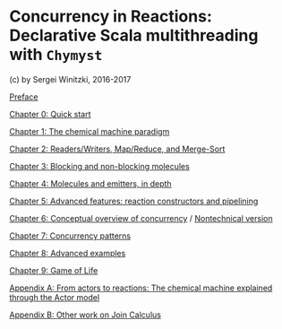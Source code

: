 <link href="{{ site.github.url }}/tables.css" rel="stylesheet" />

# Concurrency in Reactions: Declarative Scala multithreading with `Chymyst`

(c) by Sergei Winitzki, 2016-2017

[Preface](chymyst-preface.md)

[Chapter 0: Quick start](chymyst-quick.md)

[Chapter 1: The chemical machine paradigm](chymyst01.md)

[Chapter 2: Readers/Writers, Map/Reduce, and Merge-Sort](chymyst02.md)

[Chapter 3: Blocking and non-blocking molecules](chymyst03.md)

[Chapter 4: Molecules and emitters, in depth](chymyst04.md)

[Chapter 5: Advanced features: reaction constructors and pipelining](chymyst05.md)

[Chapter 6: Conceptual overview of concurrency](concurrency.md) / [Nontechnical version](concurrency-nontechnical.md)

[Chapter 7: Concurrency patterns](chymyst07.md)

[Chapter 8: Advanced examples](chymyst08.md)

[Chapter 9: Game of Life](chymyst_game_of_life.md)

[Appendix A: From actors to reactions: The chemical machine explained through the Actor model](chymyst-actor.md)

[Appendix B: Other work on Join Calculus](other_work.md)
